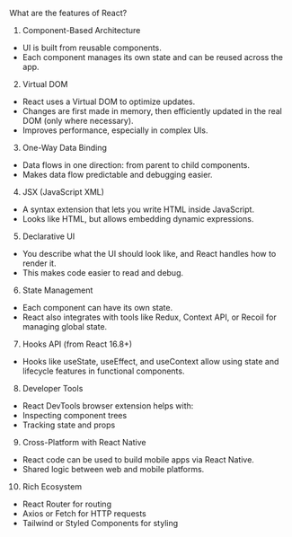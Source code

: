 What are the features of React?
1. Component-Based Architecture

- UI is built from reusable components.
- Each component manages its own state and can be reused across the app.

2. Virtual DOM
- React uses a Virtual DOM to optimize updates.
- Changes are first made in memory, then efficiently updated in the real DOM (only where necessary).
- Improves performance, especially in complex UIs.

3. One-Way Data Binding
- Data flows in one direction: from parent to child components.
- Makes data flow predictable and debugging easier.

4. JSX (JavaScript XML)
- A syntax extension that lets you write HTML inside JavaScript.
- Looks like HTML, but allows embedding dynamic expressions.

5. Declarative UI
- You describe what the UI should look like, and React handles how to render it.
- This makes code easier to read and debug.

6. State Management
 - Each component can have its own state.
 - React also integrates with tools like Redux, Context API, or Recoil for managing global state.

7. Hooks API (from React 16.8+)
- Hooks like useState, useEffect, and useContext allow using state and lifecycle features in functional components.

8. Developer Tools
- React DevTools browser extension helps with:
- Inspecting component trees
- Tracking state and props

9. Cross-Platform with React Native
- React code can be used to build mobile apps via React Native.
- Shared logic between web and mobile platforms.

10. Rich Ecosystem
- React Router for routing
- Axios or Fetch for HTTP requests
- Tailwind or Styled Components for styling